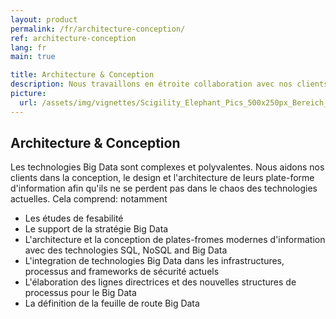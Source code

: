 ```yaml
---
layout: product
permalink: /fr/architecture-conception/
ref: architecture-conception
lang: fr
main: true

title: Architecture & Conception
description: Nous travaillons en étroite collaboration avec nos clients pour leur assurer une plateforme d'information adaptée à leurs besoins
picture:
  url: /assets/img/vignettes/Scigility_Elephant_Pics_500x250px_Bereich_4.jpg
---
```


## Architecture & Conception

Les technologies Big Data sont complexes et polyvalentes. Nous aidons nos clients dans la conception, le design et l'architecture de leurs plate-forme d'information afin qu'ils ne se perdent pas dans le chaos des technologies actuelles.
Cela comprend: notamment


* Les études de fesabilité
* Le support de la stratégie Big Data
* L'architecture et la conception de plates-fromes modernes d'information avec des technologies SQL, NoSQL and Big Data
* L'integration de technologies Big Data dans les infrastructures, processus and frameworks de sécurité actuels
* L'élaboration des lignes directrices et des nouvelles structures de processus pour le Big Data
* La définition de la feuille de route Big Data
